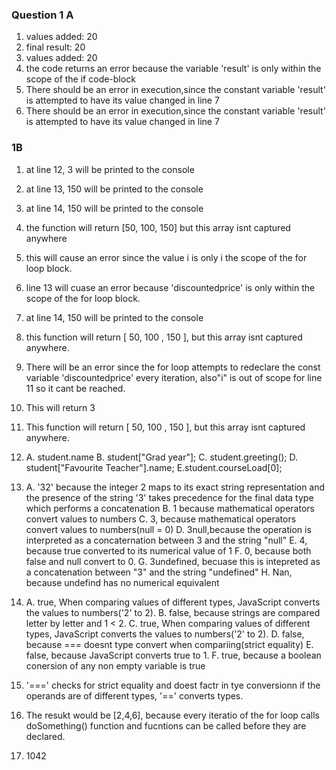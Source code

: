 ### Question 1 A ###
1. values added: 20
2. final result: 20
3. values added: 20
4. the code returns an error because the variable 'result' is only within the scope of the if code-block
5. There should be an error in execution,since the constant variable 'result' is attempted to have its value changed in line 7
6. There should be an error in execution,since the constant variable 'result' is attempted to have its value changed in line 7

### 1B ###
1. at line 12, 3 will be printed to the console
2. at line 13, 150 will be printed to the console
3. at line 14, 150 will be printed to the console
4. the function will return [50, 100, 150] but this array isnt captured anywhere
5. this will cause an error since the value i is only i the scope of the for loop block.
6. line 13 will cuase an error because 'discountedprice' is only within the scope of the for loop block.
7. at line 14, 150 will be printed to the console
8. this function will return [ 50, 100 , 150 ], but this array isnt captured anywhere.
9. There will be an error since the for loop attempts to redeclare the const variable 'discountedprice' every iteration, also"i" is out of scope for line 11 so it cant be reached.
10. This will return 3
11. This function will return [ 50, 100 , 150 ], but this array isnt captured anywhere.
12. A. student.name
    B. student["Grad year"];
    C. student.greeting();
    D. student["Favourite Teacher"].name;
    E.student.courseLoad[0];
    
13. A. '32' because the integer 2 maps to its exact string representation and the presence of the string '3' takes precedence for the final data type which performs a concatenation 
    B. 1 because mathematical operators convert values to numbers
    C. 3, because mathematical operators convert values to numbers(null = 0)
    D. 3null,because the operation is interpreted as a concaternation between 3 and the string "null"
    E. 4, because true converted to its numerical value of 1
    F. 0, because both false and null convert to 0.
    G. 3undefined, becuase this is intepreted as a concatenation between "3" and the string "undefined"
    H. Nan, because undefind has no numerical equivalent
    
14. A. true, When comparing values of different types, JavaScript converts the values to numbers('2' to 2).
    B. false, because strings are compared letter by letter and 1 < 2.
    C. true,  When comparing values of different types, JavaScript converts the values to numbers('2' to 2).
    D. false, because === doesnt type convert when compariing(strict equality)
    E. false, because JavaScript converts true to 1.
    F. true, because a boolean conersion of any non empty variable is true
    
15.  '===' checks for strict equality and doest factr in tye conversionn if the operands are of different types, '==' converts types.

17. The resukt would be [2,4,6], because every iteratio of the for loop calls doSomething() function and fucntions can be called before they are declared.

19. 1042


    


